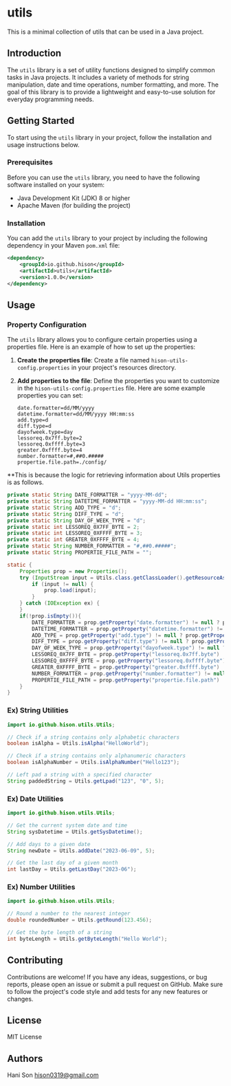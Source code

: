 # utils
This is a minimal collection of utils that can be used in a Java project.

## Introduction
The `utils` library is a set of utility functions designed to simplify common tasks in Java projects. It includes a variety of methods for string manipulation, date and time operations, number formatting, and more. The goal of this library is to provide a lightweight and easy-to-use solution for everyday programming needs.

## Getting Started
To start using the `utils` library in your project, follow the installation and usage instructions below.

### Prerequisites
Before you can use the `utils` library, you need to have the following software installed on your system:
- Java Development Kit (JDK) 8 or higher
- Apache Maven (for building the project)

### Installation
You can add the `utils` library to your project by including the following dependency in your Maven `pom.xml` file:

```xml
<dependency>
    <groupId>io.github.hison</groupId>
    <artifactId>utils</artifactId>
    <version>1.0.0</version>
</dependency>
```

## Usage
### Property Configuration
The `utils` library allows you to configure certain properties using a properties file. Here is an example of how to set up the properties:

1. **Create the properties file**:
   Create a file named `hison-utils-config.properties` in your project's resources directory.

2. **Add properties to the file**:
   Define the properties you want to customize in the `hison-utils-config.properties` file. Here are some example properties you can set:

   ```properties
   date.formatter=dd/MM/yyyy
   datetime.formatter=dd/MM/yyyy HH:mm:ss
   add.type=d
   diff.type=d
   dayofweek.type=day
   lessoreq.0x7ff.byte=2
   lessoreq.0xffff.byte=3
   greater.0xffff.byte=4
   number.formatter=#,##0.##### 
   propertie.file.path=./config/
   ```

**This is because the logic for retrieving information about Utils properties is as follows.

```java
private static String DATE_FORMATTER = "yyyy-MM-dd";
private static String DATETIME_FORMATTER = "yyyy-MM-dd HH:mm:ss";
private static String ADD_TYPE = "d";
private static String DIFF_TYPE = "d";
private static String DAY_OF_WEEK_TYPE = "d";
private static int LESSOREQ_0X7FF_BYTE = 2;
private static int LESSOREQ_0XFFFF_BYTE = 3;
private static int GREATER_0XFFFF_BYTE = 4;
private static String NUMBER_FORMATTER = "#,##0.#####";
private static String PROPERTIE_FILE_PATH = "";

static {
    Properties prop = new Properties();
    try (InputStream input = Utils.class.getClassLoader().getResourceAsStream("hison-utils-config.properties")) {
        if (input != null) {
            prop.load(input);
        }
    } catch (IOException ex) {
    }
    if(!prop.isEmpty()){
        DATE_FORMATTER = prop.getProperty("date.formatter") != null ? prop.getProperty("date.formatter") : DATE_FORMATTER;
        DATETIME_FORMATTER = prop.getProperty("datetime.formatter") != null ? prop.getProperty("datetime.formatter") : DATETIME_FORMATTER;
        ADD_TYPE = prop.getProperty("add.type") != null ? prop.getProperty("add.type") : ADD_TYPE;
        DIFF_TYPE = prop.getProperty("diff.type") != null ? prop.getProperty("diff.type") : DIFF_TYPE;
        DAY_OF_WEEK_TYPE = prop.getProperty("dayofweek.type") != null ? prop.getProperty("dayofweek.type") : DAY_OF_WEEK_TYPE;
        LESSOREQ_0X7FF_BYTE = prop.getProperty("lessoreq.0x7ff.byte") != null && prop.getProperty("lessoreq.0x7ff.byte").matches("\\d+") ? Integer.parseInt(prop.getProperty("lessoreq.0x7ff.byte")) : LESSOREQ_0X7FF_BYTE;
        LESSOREQ_0XFFFF_BYTE = prop.getProperty("lessoreq.0xffff.byte") != null && prop.getProperty("lessoreq.0xffff.byte").matches("\\d+") ? Integer.parseInt(prop.getProperty("lessoreq.0xffff.byte")) : LESSOREQ_0XFFFF_BYTE;
        GREATER_0XFFFF_BYTE = prop.getProperty("greater.0xffff.byte") != null && prop.getProperty("greater.0xffff.byte").matches("\\d+") ? Integer.parseInt(prop.getProperty("greater.0xffff.byte")) : GREATER_0XFFFF_BYTE;
        NUMBER_FORMATTER = prop.getProperty("number.formatter") != null ? prop.getProperty("number.formatter") : NUMBER_FORMATTER;
        PROPERTIE_FILE_PATH = prop.getProperty("propertie.file.path") != null ? prop.getProperty("propertie.file.path") : PROPERTIE_FILE_PATH;
    }
}
```

### Ex) String Utilities
```java
import io.github.hison.utils.Utils;

// Check if a string contains only alphabetic characters
boolean isAlpha = Utils.isAlpha("HelloWorld");

// Check if a string contains only alphanumeric characters
boolean isAlphaNumber = Utils.isAlphaNumber("Hello123");

// Left pad a string with a specified character
String paddedString = Utils.getLpad("123", "0", 5);
```

### Ex) Date Utilities
```java
import io.github.hison.utils.Utils;

// Get the current system date and time
String sysDatetime = Utils.getSysDatetime();

// Add days to a given date
String newDate = Utils.addDate("2023-06-09", 5);

// Get the last day of a given month
int lastDay = Utils.getLastDay("2023-06");
```

### Ex) Number Utilities
```java
import io.github.hison.utils.Utils;

// Round a number to the nearest integer
double roundedNumber = Utils.getRound(123.456);

// Get the byte length of a string
int byteLength = Utils.getByteLength("Hello World");
```

## Contributing
Contributions are welcome! If you have any ideas, suggestions, or bug reports, please open an issue or submit a pull request on GitHub. Make sure to follow the project's code style and add tests for any new features or changes.

## License
MIT License

## Authors
Hani Son
hison0319@gmail.com
